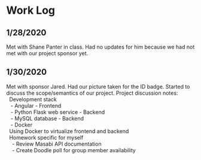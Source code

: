 # Work Log
## 1/28/2020
Met with Shane Panter in class. Had no updates for him because we had not met with our project sponsor yet.

## 1/30/2020
Met with sponsor Jared. Had our picture taken for the ID badge. Started to discuss the scope/semantics of our project.
Project discussion notes:  
&nbsp;&nbsp;Development stack  
&nbsp;&nbsp;&nbsp;- Angular - Frontend  
&nbsp;&nbsp;&nbsp;- Python Flask web service - Backend  
&nbsp;&nbsp;&nbsp;- MySQL database - Backend  
&nbsp;&nbsp;&nbsp;- Docker  
&nbsp;&nbsp;Using Docker to virtualize frontend and backend  
&nbsp;&nbsp;Homework specific for myself  
&nbsp;&nbsp;&nbsp;&nbsp;- Review Masabi API documentation  
&nbsp;&nbsp;&nbsp;&nbsp;- Create Doodle poll for group member availability  
